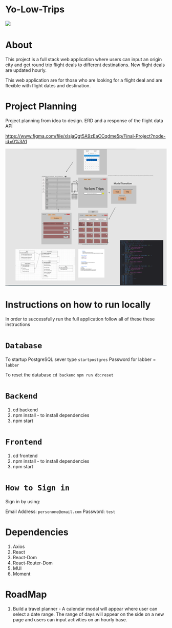 # Yo-Low-Trips

![](frontend/src/assets/images/Yo-Low-trips-demo.gif)


# About
This project is a full stack web application where users can input an origin city and get round trip flight deals to different destinations. New flight deals are updated hourly.

This web application are for those who are looking for a flight deal and are flexible with flight dates and destination.


# Project Planning
Project planning from idea to design. ERD and a response of the flight data API

https://www.figma.com/file/xIsjaQgt5A9zEaCCqdme5p/Final-Project?node-id=0%3A1

![](frontend/src/assets/images/Yo-Low-Trips-Design.png)

# Instructions on how to run locally

In order to successfully run the full application follow all of these these instructions

# `Database`
To startup PostgreSQL sever type ```startpostgres```
Password for labber = ```labber```

To reset the database ```cd backend```
```npm run db:reset```

# `Backend`
1. cd backend
2. npm install - to install dependencies
3. npm start

# `Frontend`
1. cd frontend
2. npm install - to install dependencies
3. npm start

# `How to Sign in`

Sign in by using:

Email Address: ```personone@email.com```
Password: ```test```

# Dependencies

1. Axios
2. React
3. React-Dom
4. React-Router-Dom
5. MUI
6. Moment

# RoadMap

1. Build a travel planner - A calendar modal will appear where user can select a date range. The range of days will appear on the side on a new page and users can input activities on an hourly base.
